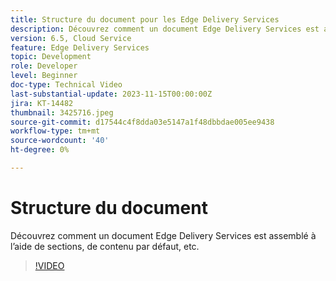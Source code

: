 ```yaml
---
title: Structure du document pour les Edge Delivery Services
description: Découvrez comment un document Edge Delivery Services est assemblé à l’aide de sections, de contenu par défaut, etc.
version: 6.5, Cloud Service
feature: Edge Delivery Services
topic: Development
role: Developer
level: Beginner
doc-type: Technical Video
last-substantial-update: 2023-11-15T00:00:00Z
jira: KT-14482
thumbnail: 3425716.jpeg
source-git-commit: d17544c4f8dda03e5147a1f48dbbdae005ee9438
workflow-type: tm+mt
source-wordcount: '40'
ht-degree: 0%

---
```



# Structure du document

Découvrez comment un document Edge Delivery Services est assemblé à l’aide de sections, de contenu par défaut, etc.

>[!VIDEO](https://video.tv.adobe.com/v/3425716/?learn=on)
